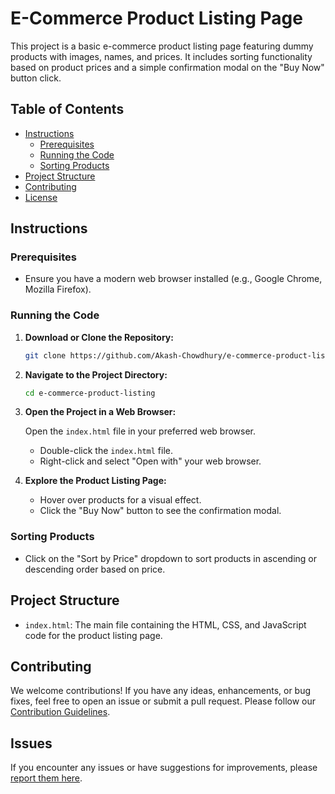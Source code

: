 # E-Commerce Product Listing Page

This project is a basic e-commerce product listing page featuring dummy products with images, names, and prices. It includes sorting functionality based on product prices and a simple confirmation modal on the "Buy Now" button click.

## Table of Contents

- [Instructions](#instructions)
  - [Prerequisites](#prerequisites)
  - [Running the Code](#running-the-code)
  - [Sorting Products](#sorting-products)
- [Project Structure](#project-structure)
- [Contributing](#contributing)
- [License](#license)

## Instructions

### Prerequisites

- Ensure you have a modern web browser installed (e.g., Google Chrome, Mozilla Firefox).

### Running the Code

1. **Download or Clone the Repository:**

    ```bash
    git clone https://github.com/Akash-Chowdhury/e-commerce-product-listing.git
    ```

2. **Navigate to the Project Directory:**

    ```bash
    cd e-commerce-product-listing
    ```

3. **Open the Project in a Web Browser:**

    Open the `index.html` file in your preferred web browser.

    - Double-click the `index.html` file.
    - Right-click and select "Open with" your web browser.

4. **Explore the Product Listing Page:**

    - Hover over products for a visual effect.
    - Click the "Buy Now" button to see the confirmation modal.

### Sorting Products

- Click on the "Sort by Price" dropdown to sort products in ascending or descending order based on price.

## Project Structure

- `index.html`: The main file containing the HTML, CSS, and JavaScript code for the product listing page.

## Contributing

We welcome contributions! If you have any ideas, enhancements, or bug fixes, feel free to open an issue or submit a pull request. Please follow our [Contribution Guidelines](CONTRIBUTING.md).

## Issues

If you encounter any issues or have suggestions for improvements, please [report them here](https://github.com/your-username/e-commerce-product-listing/issues).

